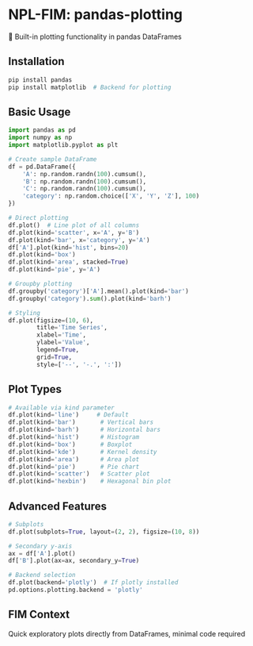 # NPL-FIM: pandas-plotting
🐼 Built-in plotting functionality in pandas DataFrames

## Installation
```bash
pip install pandas
pip install matplotlib  # Backend for plotting
```

## Basic Usage
```python
import pandas as pd
import numpy as np
import matplotlib.pyplot as plt

# Create sample DataFrame
df = pd.DataFrame({
    'A': np.random.randn(100).cumsum(),
    'B': np.random.randn(100).cumsum(),
    'C': np.random.randn(100).cumsum(),
    'category': np.random.choice(['X', 'Y', 'Z'], 100)
})

# Direct plotting
df.plot()  # Line plot of all columns
df.plot(kind='scatter', x='A', y='B')
df.plot(kind='bar', x='category', y='A')
df['A'].plot(kind='hist', bins=20)
df.plot(kind='box')
df.plot(kind='area', stacked=True)
df.plot(kind='pie', y='A')

# Groupby plotting
df.groupby('category')['A'].mean().plot(kind='bar')
df.groupby('category').sum().plot(kind='barh')

# Styling
df.plot(figsize=(10, 6),
        title='Time Series',
        xlabel='Time',
        ylabel='Value',
        legend=True,
        grid=True,
        style=['--', '-.', ':'])
```

## Plot Types
```python
# Available via kind parameter
df.plot(kind='line')     # Default
df.plot(kind='bar')       # Vertical bars
df.plot(kind='barh')      # Horizontal bars
df.plot(kind='hist')      # Histogram
df.plot(kind='box')       # Boxplot
df.plot(kind='kde')       # Kernel density
df.plot(kind='area')      # Area plot
df.plot(kind='pie')       # Pie chart
df.plot(kind='scatter')   # Scatter plot
df.plot(kind='hexbin')    # Hexagonal bin plot
```

## Advanced Features
```python
# Subplots
df.plot(subplots=True, layout=(2, 2), figsize=(10, 8))

# Secondary y-axis
ax = df['A'].plot()
df['B'].plot(ax=ax, secondary_y=True)

# Backend selection
df.plot(backend='plotly')  # If plotly installed
pd.options.plotting.backend = 'plotly'
```

## FIM Context
Quick exploratory plots directly from DataFrames, minimal code required